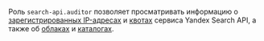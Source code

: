 Роль `search-api.auditor` позволяет просматривать информацию о [зарегистрированных IP-адресах](../../search-api/operations/workaround.md#registration) и [квотах](../../search-api/concepts/limits.md#search-api-quotas) сервиса Yandex Search API, а также об [облаках](../../resource-manager/concepts/resources-hierarchy.md#cloud) и [каталогах](../../resource-manager/concepts/resources-hierarchy.md#folder).
